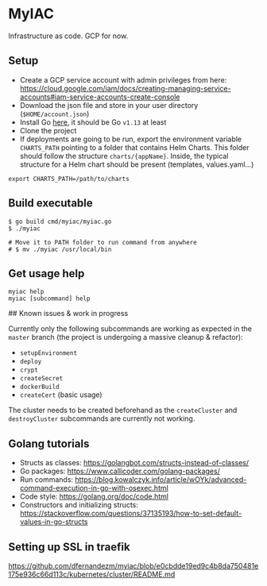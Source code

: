 # MyIAC

Infrastructure as code. GCP for now.

## Setup

* Create a GCP service account with admin privileges from here: https://cloud.google.com/iam/docs/creating-managing-service-accounts#iam-service-accounts-create-console
* Download the json file and store in your user directory (`$HOME/account.json`)
* Install Go [here](https://golang.org/dl/), it should be Go `v1.13` at least
* Clone the project
* If deployments are going to be run, export the environment variable `CHARTS_PATH` pointing to a folder that contains Helm Charts. This folder should follow the structure `charts/{appName}`. Inside, the typical structure for a Helm chart should be present (templates, values.yaml...)
```
export CHARTS_PATH=/path/to/charts
```

## Build executable

```
$ go build cmd/myiac/myiac.go
$ ./myiac

# Move it to PATH folder to run command from anywhere
# $ mv ./myiac /usr/local/bin
```

## Get usage help

```
myiac help
myiac [subcommand] help
```

## Known issues & work in progress

Currently only the following subcommands are working as expected in the `master` branch (the project is undergoing a massive cleanup & refactor):

- `setupEnvironment`
- `deploy`
- `crypt`
- `createSecret`
- `dockerBuild`
- `createCert` (basic usage)

The cluster needs to be created beforehand as the `createCluster` and `destroyCluster` subcommands are currently not working.

## Golang tutorials

* Structs as classes: https://golangbot.com/structs-instead-of-classes/
* Go packages: https://www.callicoder.com/golang-packages/
* Run commands: https://blog.kowalczyk.info/article/wOYk/advanced-command-execution-in-go-with-osexec.html
* Code style: https://golang.org/doc/code.html
* Constructors and initializing structs: https://stackoverflow.com/questions/37135193/how-to-set-default-values-in-go-structs

## Setting up SSL in traefik

https://github.com/dfernandezm/myiac/blob/e0cbdde19ed9c4b8da750481e175e936c66d113c/kubernetes/cluster/README.md

